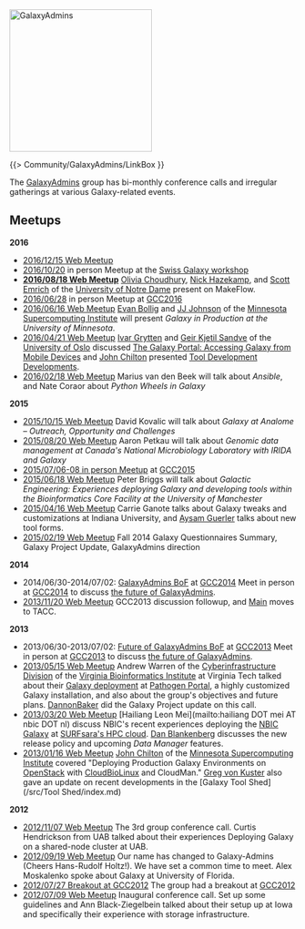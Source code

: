 <div class='center'><a href='/src/Community/GalaxyAdmins/index.md'><img src="/src/images/GalaxyLogos/GalaxyAdmins.png" alt="GalaxyAdmins" width="250" /></a></div>

{{> Community/GalaxyAdmins/LinkBox }}

The [GalaxyAdmins](/src/Community/GalaxyAdmins/Meetups//index.md) group has bi-monthly conference calls and irregular gatherings at various Galaxy-related events.


## Meetups

**2016**

* [2016/12/15 Web Meetup](/src/Community/GalaxyAdmins/Meetups/2016_12_15/index.md)
* [2016/10/20](/src/events/Switzerland2016/index.md) in person Meetup at the [Swiss Galaxy workshop](/src/events/Switzerland2016/index.md) 
* **[2016/08/18 Web Meetup](/src/Community/GalaxyAdmins/Meetups/2016_08_18/index.md)**
    [Olivia Choudhury](https://engineering.nd.edu/profiles/colivia), [Nick Hazekamp](https://engineering.nd.edu/profiles/nhazekamp), and [Scott Emrich](https://www3.nd.edu/~semrich/) of the [University of Notre Dame](http://www.nd.edu/) present on MakeFlow.
* [2016/06/28](https://gcc16.sched.org/event/7KLn/galaxyadmins-birds-of-a-feather) in person Meetup at [GCC2016](https://gcc2016.iu.edu/)
* [2016/06/16 Web Meetup](/src/Community/GalaxyAdmins/Meetups/2016_06_16/index.md)
    [Evan Bollig](https://www.msi.umn.edu/staff/evan) and [JJ Johnson](https://www.msi.umn.edu/staff/jj) of the [Minnesota Supercomputing Institute](https://www.msi.umn.edu/) will present *Galaxy in Production at the University of Minnesota*.
* [2016/04/21 Web Meetup](/src/Community/GalaxyAdmins/Meetups/2016_04_21/index.md)
    [Ivar Grytten](http://www.mn.uio.no/ifi/english/people/aca/ivargry/) and  [Geir Kjetil Sandve](http://www.mn.uio.no/ifi/english/people/aca/geirksa/) of the [University of Oslo](http://www.uio.no/) discussed [The Galaxy Portal: Accessing Galaxy from Mobile Devices](http://bioinformatics.oxfordjournals.org/content/early/2016/02/17/bioinformatics.btw042.full) and [John Chilton](/src/JohnChilton/index.md) presented [Tool Development Developments](http://planemo.readthedocs.org/en/latest/galaxy_changelog.html).
* [2016/02/18 Web Meetup](/src/Community/GalaxyAdmins/Meetups/2016_02_18/index.md)
    Marius van den Beek will talk about *Ansible*, and Nate Coraor about *Python Wheels in Galaxy*

**2015**

* [2015/10/15 Web Meetup](/src/Community/GalaxyAdmins/Meetups/2015_10_15/index.md)
    David Kovalic will talk about *Galaxy at Analome – Outreach, Opportunity and Challenges*
* [2015/08/20 Web Meetup](/src/Community/GalaxyAdmins/Meetups/2015_08_20/index.md)
    Aaron Petkau will talk about *Genomic data management at Canada's National Microbiology Laboratory with IRIDA and Galaxy*
* [2015/07/06-08 in person Meetup](/src/events/GCC2015/BoFs/GalaxyAdmins/index.md) at [GCC2015](http://gcc2015.tsl.ac.uk/)
* [2015/06/18 Web Meetup](/src/Community/GalaxyAdmins/Meetups/2015_06_18/index.md)
    Peter Briggs will talk about *Galactic Engineering: Experiences deploying Galaxy and developing tools within the Bioinformatics Core Facility at the University of Manchester*
* [2015/04/16 Web Meetup](/src/Community/GalaxyAdmins/Meetups/2015_04_16/index.md)
    Carrie Ganote talks about Galaxy tweaks and customizations at Indiana University, and [Aysam Guerler](/src/guerler/index.md) talks about new tool forms.
* [2015/02/19 Web Meetup](/src/Community/GalaxyAdmins/Meetups/2015_02_19/index.md)
    Fall 2014 Galaxy Questionnaires Summary, Galaxy Project Update, GalaxyAdmins direction 

**2014**

* 2014/06/30-2014/07/02: [GalaxyAdmins BoF](/src/events/GCC2014/BoFs/GalaxyAdmins/index.md) at [GCC2014](/src/events/GCC2014/index.md)
    Meet in person at [GCC2014](/src/events/GCC2014/index.md) to discuss [the future of GalaxyAdmins](/src/Community/GalaxyAdmins/Future/index.md).
* [2013/11/20 Web Meetup](/src/Community/GalaxyAdmins/Meetups/2013_11_20/index.md)
    GCC2013 discussion followup, and [Main](/src/Main/index.md) moves to TACC.

**2013**

* 2013/06/30-2013/07/02: [Future of GalaxyAdmins BoF](/src/events/GCC2013/BoF/GalaxyAdmins/index.md) at [GCC2013](/src/events/GCC2013/index.md)
    Meet in person at [GCC2013](/src/events/GCC2013/index.md) to discuss [the future of GalaxyAdmins](/src/Community/GalaxyAdmins/Future/index.md).
* [2013/05/15 Web Meetup](/src/Community/GalaxyAdmins/Meetups/2013_05_15/index.md)
    Andrew Warren of the [Cyberinfrastructure Division](http://www.vbi.vt.edu/faculty/group_overview/Cyberinfrastructure_Division) of the [Virginia Bioinformatics Institute](https://www.vbi.vt.edu/) at Virginia Tech talked about their [Galaxy deployment](http://rnaseq.pathogenportal.org/) at [Pathogen Portal](http://pathogenportal.org), a highly customized Galaxy installation, and also about the group's objectives and future plans.  [DannonBaker](/src/DannonBaker/index.md) did the Galaxy Project update on this call.
* [2013/03/20 Web Meetup](/src/Community/GalaxyAdmins/Meetups/2013_03_20/index.md)
    [Hailiang Leon Mei](mailto:hailiang DOT mei AT nbic DOT nl) discuss NBIC's recent experiences deploying the [NBIC Galaxy](http://galaxy.nbic.nl/) at [SURFsara's HPC cloud](https://www.surfsara.nl/).  [Dan Blankenberg](/src/Dan/index.md) discusses the new release policy and upcoming *Data Manager* features.
* [2013/01/16 Web Meetup](/src/Community/GalaxyAdmins/Meetups/2013_01_16/index.md)
    [John Chilton](https://www.msi.umn.edu/users/chilton) of the [Minnesota Supercomputing Institute](https://www.msi.umn.edu/) covered "Deploying Production Galaxy Environments on [OpenStack](http://www.openstack.org/) with [CloudBioLinux](http://cloudbiolinux.org/) and CloudMan."  [Greg von Kuster](/src/greg_vonkuster/index.md) also gave an update on recent developments in the [Galaxy Tool Shed](/src/Tool Shed/index.md)

**2012**

* [2012/11/07 Web Meetup](/src/Community/GalaxyAdmins/Meetups/2012_11_14/index.md)
    The 3rd group conference call. Curtis Hendrickson from UAB talked about their experiences Deploying Galaxy on a shared-node cluster at UAB.
* [2012/09/19 Web Meetup](/src/Community/GalaxyAdmins/Meetups/2012_09_19/index.md)
    Our name has changed to Galaxy-Admins (Cheers Hans-Rudolf Holtz!).  We have set a common time to meet.  Alex Moskalenko spoke about Galaxy at University of Florida.
* [2012/07/27 Breakout at GCC2012](/src/Community/GalaxyAdmins/Meetups/2012_07_27/index.md)
    The group had a breakout at [GCC2012](/src/events/GCC2012/index.md)
* [2012/07/09 Web Meetup](/src/Community/GalaxyAdmins/Meetups/2012_07_09/index.md) 
    Inaugural conference call. Set up some guidelines and Ann Black-Ziegelbein talked about their setup up at Iowa and specifically their experience with storage infrastructure.

